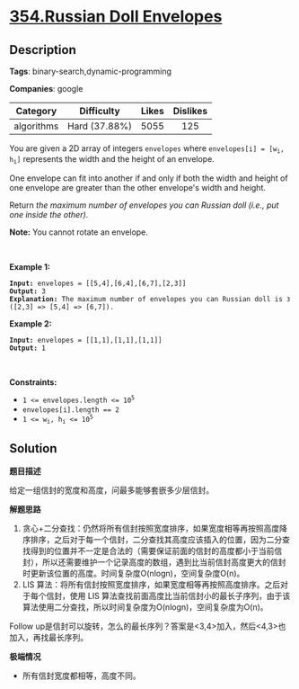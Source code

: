 # [354.Russian Doll Envelopes](https://leetcode.com/problems/russian-doll-envelopes/description/)

## Description

**Tags**: binary-search,dynamic-programming

**Companies**: google

|  Category  |  Difficulty   | Likes | Dislikes |
| :--------: | :-----------: | :---: | :------: |
| algorithms | Hard (37.88%) | 5055  |   125    |

<p>You are given a 2D array of integers <code>envelopes</code> where <code>envelopes[i] = [w<sub>i</sub>, h<sub>i</sub>]</code> represents the width and the height of an envelope.</p>

<p>One envelope can fit into another if and only if both the width and height of one envelope are greater than the other envelope&#39;s width and height.</p>

<p>Return <em>the maximum number of envelopes you can Russian doll (i.e., put one inside the other)</em>.</p>

<p><strong>Note:</strong> You cannot rotate an envelope.</p>

<p>&nbsp;</p>
<p><strong class="example">Example 1:</strong></p>

<pre><code><strong>Input:</strong> envelopes = [[5,4],[6,4],[6,7],[2,3]]
<strong>Output:</strong> 3
<strong>Explanation:</strong> The maximum number of envelopes you can Russian doll is <code>3</code> ([2,3] =&gt; [5,4] =&gt; [6,7]).</code></pre>

<p><strong class="example">Example 2:</strong></p>

<pre><code><strong>Input:</strong> envelopes = [[1,1],[1,1],[1,1]]
<strong>Output:</strong> 1</code></pre>

<p>&nbsp;</p>
<p><strong>Constraints:</strong></p>

<ul>
  <li><code>1 &lt;= envelopes.length &lt;= 10<sup>5</sup></code></li>
  <li><code>envelopes[i].length == 2</code></li>
  <li><code>1 &lt;= w<sub>i</sub>, h<sub>i</sub> &lt;= 10<sup>5</sup></code></li>
</ul>

## Solution

**题目描述**

给定一组信封的宽度和高度，问最多能够套嵌多少层信封。

**解题思路**

1. 贪心+二分查找：仍然将所有信封按照宽度排序，如果宽度相等再按照高度降序排序，之后对于每一个信封，二分查找其高度应该插入的位置，因为二分查找得到的位置并不一定是合法的（需要保证前面的信封的高度都小于当前信封），所以还需要维护一个记录高度的数组，遇到比当前信封高度更大的信封时更新该位置的高度。时间复杂度O(nlogn)，空间复杂度O(n)。
2. LIS 算法：将所有信封按照宽度排序，如果宽度相等再按照高度排序。之后对于每个信封，使用 LIS 算法查找前面高度比当前信封小的最长子序列，由于该算法使用二分查找，所以时间复杂度为O(nlogn)，空间复杂度为O(n)。

Follow up是信封可以旋转，怎么的最长序列？答案是<3,4>加入，然后<4,3>也加入，再找最长序列。

**极端情况**

- 所有信封宽度都相等，高度不同。
